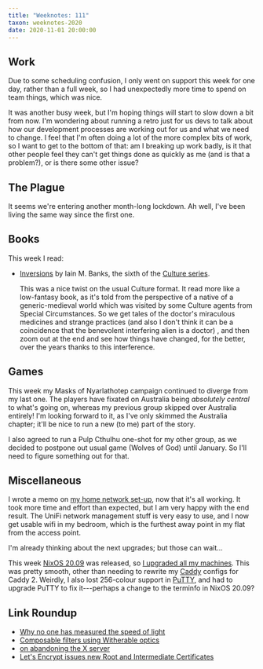 ```yaml
---
title: "Weeknotes: 111"
taxon: weeknotes-2020
date: 2020-11-01 20:00:00
---
```


## Work

Due to some scheduling confusion, I only went on support this week for
one day, rather than a full week, so I had unexpectedly more time to
spend on team things, which was nice.

It was another busy week, but I'm hoping things will start to slow
down a bit from now.  I'm wondering about running a retro just for us
devs to talk about how our development processes are working out for
us and what we need to change.  I feel that I'm often doing a lot of
the more complex bits of work, so I want to get to the bottom of that:
am I breaking up work badly, is it that other people feel they can't
get things done as quickly as me (and is that a problem?), or is there
some other issue?


## The Plague

It seems we're entering another month-long lockdown.  Ah well, I've
been living the same way since the first one.


## Books

This week I read:

- [Inversions][] by Iain M. Banks, the sixth of the [Culture series][].

  This was a nice twist on the usual Culture format.  It read more
  like a low-fantasy book, as it's told from the perspective of a
  native of a generic-medieval world which was visited by some Culture
  agents from Special Circumstances.  So we get tales of the doctor's
  miraculous medicines and strange practices (and also I don't think
  it can be a coincidence that the benevolent interfering alien is a
  doctor) , and then zoom out at the end and see how things have
  changed, for the better, over the years thanks to this interference.

[Inversions]: https://en.wikipedia.org/wiki/Inversions_(novel)
[Culture series]: https://en.wikipedia.org/wiki/Culture_series


## Games

This week my Masks of Nyarlathotep campaign continued to diverge from
my last one.  The players have fixated on Australia being *absolutely
central* to what's going on, whereas my previous group skipped over
Australia entirely!  I'm looking forward to it, as I've only skimmed
the Australia chapter; it'll be nice to run a new (to me) part of the
story.

I also agreed to run a Pulp Cthulhu one-shot for my other group, as we
decided to postpone out usual game (Wolves of God) until January.  So
I'll need to figure something out for that.


## Miscellaneous

I wrote a memo on [my home network set-up][], now that it's all
working.  It took more time and effort than expected, but I am very
happy with the end result.  The UniFi network management stuff is very
easy to use, and I now get usable wifi in my bedroom, which is the
furthest away point in my flat from the access point.

I'm already thinking about the next upgrades; but those can wait...

This week [NixOS 20.09][] was released, so [I upgraded all my
machines][].  This was pretty smooth, other than needing to rewrite my
[Caddy][] configs for Caddy 2.  Weirdly, I also lost 256-colour
support in [PuTTY][], and had to upgrade PuTTY to fix it---perhaps a
change to the terminfo in NixOS 20.09?

[my home network set-up]: home-network.html
[NixOS 20.09]: https://nixos.org/news.html
[I upgraded all my machines]: https://github.com/barrucadu/nixfiles/pull/4
[Caddy]: https://caddyserver.com/
[PuTTY]: https://www.ssh.com/ssh/putty/

## Link Roundup

- [Why no one has measured the speed of light](https://www.youtube.com/watch?v=pTn6Ewhb27k)
- [Composable filters using Witherable optics](https://chrispenner.ca/posts/witherable-optics)
- [on abandoning the X server ](https://ajaxnwnk.blogspot.com/2020/10/on-abandoning-x-server.html)
- [Let's Encrypt issues new Root and Intermediate Certificates](https://scotthelme.co.uk/lets-encrypts-new-root-and-intermediate-certificates/)
